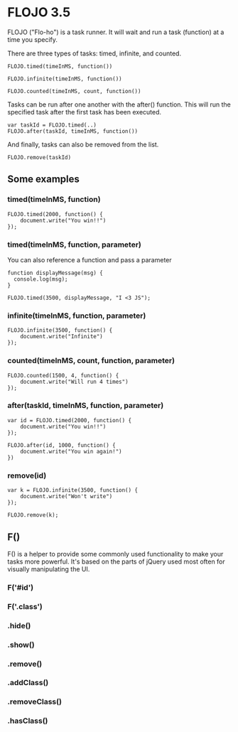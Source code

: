 # FLOJO 3.5


FLOJO ("Flo-ho") is a task runner. It will wait and run a task (function) at a time you specify.

There are three types of tasks: timed, infinite, and counted.

```
FLOJO.timed(timeInMS, function())
```
```
FLOJO.infinite(timeInMS, function())
```
```
FLOJO.counted(timeInMS, count, function())
```
Tasks can be run after one another with the after() function. This will run the specified task after the first task has been executed.
```
var taskId = FLOJO.timed(..)
FLOJO.after(taskId, timeInMS, function())
```
And finally, tasks can also be removed from the list. 
```
FLOJO.remove(taskId)
```


## Some examples
### timed(timeInMS, function)
```
FLOJO.timed(2000, function() {
    document.write("You win!!")
});
```
### timed(timeInMS, function, parameter)
You can also reference a function and pass a parameter
```
function displayMessage(msg) {
  console.log(msg);
}

FLOJO.timed(3500, displayMessage, "I <3 JS");
```

### infinite(timeInMS, function, parameter)
```
FLOJO.infinite(3500, function() {
    document.write("Infinite")
});
```

### counted(timeInMS, count, function, parameter)
```
FLOJO.counted(1500, 4, function() {
    document.write("Will run 4 times")
});
```

### after(taskId, timeInMS, function, parameter)
```
var id = FLOJO.timed(2000, function() {
    document.write("You win!!")
});

FLOJO.after(id, 1000, function() {
    document.write("You win again!")
})
```

### remove(id)
```
var k = FLOJO.infinite(3500, function() {
    document.write("Won't write")
});

FLOJO.remove(k);
```

## F()
F() is a helper to provide some commonly used functionality to make your tasks more powerful. It's based on the parts of jQuery used most often for visually manipulating the UI.

### F('#id')
### F('.class')
### .hide()
### .show()
### .remove()
### .addClass()
### .removeClass()
### .hasClass()






